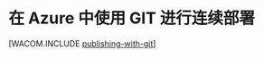 <properties 
	pageTitle="在 Azure 中使用 GIT 进行连续部署" 
	description="了解如何使用 Git 发布 Azure Web 应用，然后再启用从 Bitbucket、CodePlex、Dropbox、GitHub 或 Mercurial 进行连续部署。" 
	services="app-service\web" 
	documentationCenter=".net" 
	authors="cephalin" 
	manager="wpickett" 
	editor="mollybos"/>

<tags 
	ms.service="web-sites" 
	ms.date="12/11/2015" 
	wacn.date="01/21/2016"/>

# 在 Azure 中使用 GIT 进行连续部署
[WACOM.INCLUDE [publishing-with-git](../includes/publishing-with-git.md)]

<!---HONumber=76-->